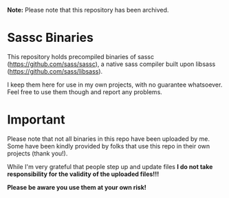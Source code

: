 **Note:** Please note that this repository has been archived.

# Sassc Binaries

This repository holds precompiled binaries of sassc (https://github.com/sass/sassc),
a native sass compiler built upon libsass (https://github.com/sass/libsass).

I keep them here for use in my own projects, with no guarantee whatsoever. Feel free to use them though and report any problems.

# Important

Please note that not all binaries in this repo have been uploaded by me. Some have been kindly provided by folks that use this repo in their own projects (thank you!).

While I'm very grateful that people step up and update files __I do not take responsibility for the validity of the uploaded files!!!__

__Please be aware you use them at your own risk!__
